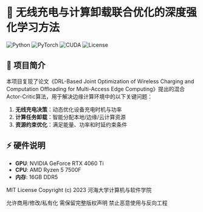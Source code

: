 # 📡 无线充电与计算卸载联合优化的深度强化学习方法

![Python](https://img.shields.io/badge/Python-3.8%2B-blue)
![PyTorch](https://img.shields.io/badge/PyTorch-1.13.1%2B-orange)
![CUDA](https://img.shields.io/badge/CUDA-11.7-green)
![License](https://img.shields.io/badge/License-MIT-blue)

## 📍 项目简介
本项目复现了论文《DRL-Based Joint Optimization of Wireless Charging and Computation Offloading for Multi-Access Edge Computing》提出的混合Actor-Critic算法，用于解决边缘计算环境中的以下关键问题：

1. **无线充电决策**：动态优化设备充电时机与功率
2. **计算任务卸载**：智能分配本地/边缘/云计算资源
3. **资源约束优化**：满足能量、功率和时延约束条件

## ⚡ 硬件说明
- **GPU**: NVIDIA GeForce RTX 4060 Ti
- **CPU**: AMD Ryzen 5 7500F
- **内存**: 16GB DDR5

MIT License
Copyright (c) 2023 河海大学计算机与软件学院

允许商用/修改/私有化
需保留完整版权声明
禁止恶意使用与反向工程

